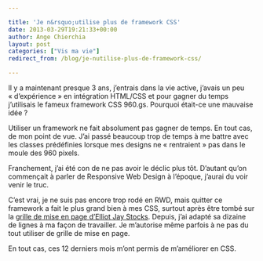 ```yaml
---

title: 'Je n&rsquo;utilise plus de framework CSS'
date: 2013-03-29T19:21:33+00:00
author: Ange Chierchia
layout: post
categories: ["Vis ma vie"]
redirect_from: /blog/je-nutilise-plus-de-framework-css/

---
```

Il y a maintenant presque 3 ans, j&rsquo;entrais dans la vie active, j&rsquo;avais un peu &laquo;&nbsp;d&rsquo;expérience&nbsp;&raquo; en intégration HTML/CSS et pour gagner du temps j&rsquo;utilisais le fameux framework CSS 960.gs. Pourquoi était-ce une mauvaise idée ?

Utiliser un framework ne fait absolument pas gagner de temps. En tout cas, de mon point de vue. J&rsquo;ai passé beaucoup trop de temps à me battre avec les classes prédéfinies lorsque mes designs ne &laquo;&nbsp;rentraient&nbsp;&raquo; pas dans le moule des 960 pixels.

Franchement, j&rsquo;ai été con de ne pas avoir le déclic plus tôt. D&rsquo;autant qu&rsquo;on commençait à parler de Responsive Web Design à l&rsquo;époque, j&rsquo;aurai du voir venir le truc.

C&rsquo;est vrai, je ne suis pas encore trop rodé en RWD, mais quitter ce framework a fait le plus grand bien à mes CSS, surtout après être tombé sur la <a title="A better Photoshop grid" href="http://www.elliotjaystocks.com/blog/a-better-photoshop-grid-for-responsive-web-design/" target="_blank">grille de mise en page d&rsquo;Elliot Jay Stocks</a>. Depuis, j&rsquo;ai adapté sa dizaine de lignes à ma façon de travailler. Je m&rsquo;autorise même parfois à ne pas du tout utiliser de grille de mise en page.

En tout cas, ces 12 derniers mois m&rsquo;ont permis de m&rsquo;améliorer en CSS.